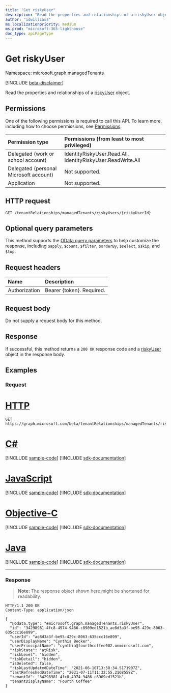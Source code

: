 ```yaml
---
title: "Get riskyUser"
description: "Read the properties and relationships of a riskyUser object."
author: "idwilliams"
ms.localizationpriority: medium
ms.prod: "microsoft-365-lighthouse"
doc_type: apiPageType
---
```


# Get riskyUser
Namespace: microsoft.graph.managedTenants

[!INCLUDE [beta-disclaimer](../../includes/beta-disclaimer.md)]

Read the properties and relationships of a [riskyUser](../resources/managedtenants-riskyuser.md) object.

## Permissions
One of the following permissions is required to call this API. To learn more, including how to choose permissions, see [Permissions](/graph/permissions-reference).

|Permission type|Permissions (from least to most privileged)|
|:---|:---|
|Delegated (work or school account)|IdentityRiskyUser.Read.All, IdentityRiskyUser.ReadWrite.All|
|Delegated (personal Microsoft account)|Not supported.|
|Application|Not supported.|

## HTTP request

<!-- {
  "blockType": "ignored"
}
-->
``` http
GET /tenantRelationships/managedTenants/riskyUsers/{riskyUserId}
```

## Optional query parameters
This method supports the [OData query parameters](/graph/query-parameters) to help customize the response, including `$apply`, `$count`, `$filter`, `$orderBy`, `$select`, `$skip`, and `$top`.

## Request headers
|Name|Description|
|:---|:---|
|Authorization|Bearer {token}. Required.|

## Request body
Do not supply a request body for this method.

## Response

If successful, this method returns a `200 OK` response code and a [riskyUser](../resources/managedtenants-riskyuser.md) object in the response body.

## Examples

### Request

# [HTTP](#tab/http)
<!-- {
  "blockType": "request",
  "name": "get_riskyuser"
}
-->
``` http
GET https://graph.microsoft.com/beta/tenantRelationships/managedTenants/riskyUsers/{riskyUserId}
```
# [C#](#tab/csharp)
[!INCLUDE [sample-code](../includes/snippets/csharp/get-riskyuser-csharp-snippets.md)]
[!INCLUDE [sdk-documentation](../includes/snippets/snippets-sdk-documentation-link.md)]

# [JavaScript](#tab/javascript)
[!INCLUDE [sample-code](../includes/snippets/javascript/get-riskyuser-javascript-snippets.md)]
[!INCLUDE [sdk-documentation](../includes/snippets/snippets-sdk-documentation-link.md)]

# [Objective-C](#tab/objc)
[!INCLUDE [sample-code](../includes/snippets/objc/get-riskyuser-objc-snippets.md)]
[!INCLUDE [sdk-documentation](../includes/snippets/snippets-sdk-documentation-link.md)]

# [Java](#tab/java)
[!INCLUDE [sample-code](../includes/snippets/java/get-riskyuser-java-snippets.md)]
[!INCLUDE [sdk-documentation](../includes/snippets/snippets-sdk-documentation-link.md)]

---



### Response
>**Note:** The response object shown here might be shortened for readability.
<!-- {
  "blockType": "response",
  "truncated": true,
  "@odata.type": "microsoft.graph.managedTenants.riskyUser"
}
-->
``` http
HTTP/1.1 200 OK
Content-Type: application/json

{
  "@odata.type": "#microsoft.graph.managedTenants.riskyUser",
  "id": "34298981-4fc8-4974-9486-c8909ed1521b_ae8d3a3f-be95-429c-8063-635ccc16e899",
  "userId": "ae8d3a3f-be95-429c-8063-635ccc16e899",
  "userDisplayName": "Cynthia Becker",
  "userPrincipalName": "cynthia@fourthcoffee002.onmicrosoft.com",
  "riskState": "atRisk",
  "riskLevel": "hidden",
  "riskDetail": "hidden",
  "isDeleted": false,
  "riskLastUpdatedDateTime": "2021-06-10T13:58:34.5171907Z",
  "lastRefreshedDateTime": "2021-07-11T11:32:55.2168558Z",
  "tenantId": "34298981-4fc8-4974-9486-c8909ed1521b",
  "tenantDisplayName": "Fourth Coffee"
}
```
